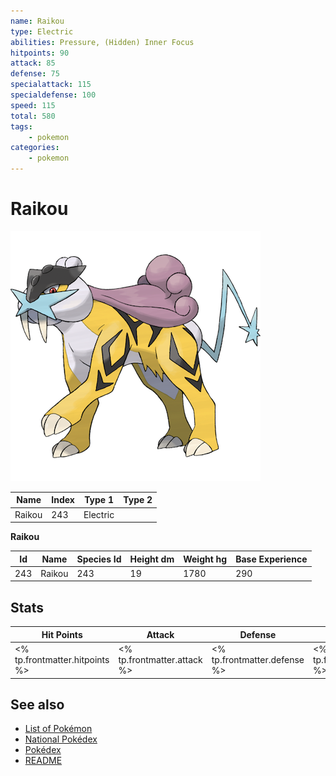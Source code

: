 ```yaml
---
name: Raikou
type: Electric
abilities: Pressure, (Hidden) Inner Focus
hitpoints: 90
attack: 85
defense: 75
specialattack: 115
specialdefense: 100
speed: 115
total: 580
tags:
    - pokemon
categories:
    - pokemon
---
```


# Raikou


![Raikou](images/243.png)

| **Name** | **Index** | **Type 1** | **Type 2** |
|----|----|----|----|
| Raikou | 243 | Electric  |  |

**Raikou** 




| **Id** | **Name** | **Species Id** | **Height dm** | **Weight hg** | **Base Experience** |
|--------|----------|----------------|------------|------------|---------------------|
| 243 | Raikou | 243 | 19 | 1780 | 290 |



## Stats

| **Hit Points** | **Attack** | **Defense** | **Special Attack** | **Special Defense** | **Speed** | **Total** |
|----------------|------------|-------------|--------------------|---------------------|-----------|-----------|
| <% tp.frontmatter.hitpoints %> | <% tp.frontmatter.attack %> | <% tp.frontmatter.defense %> | <% tp.frontmatter.specialattack %> | <% tp.frontmatter.specialdefense %> | <% tp.frontmatter.speed %> | <% tp.frontmatter.total %> |

## See also

- [List of Pokémon](../pokemon.md)
- [National Pokédex](../national_pokedex.md)
- [Pokédex](../pokedex.md)
- [README](../README.md)
